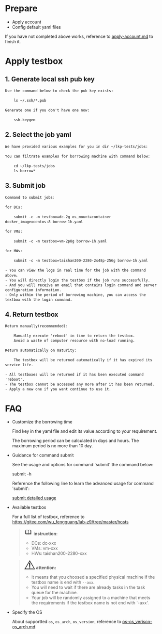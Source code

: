 # Prepare

- Apply account
- Config default yaml files

If you have not completed above works, reference to [apply-account.md](https://gitee.com/wu_fengguang/compass-ci/blob/master/doc/manual/apply-account.md) to finish it.

# Apply testbox

## 1. Generate local ssh pub key

    Use the command below to check the pub key exists:

        ls ~/.ssh/*.pub

    Generate one if you don't have one now:

        ssh-keygen

## 2. Select the job yaml

    We have provided various examples for you in dir ~/lkp-tests/jobs:

    You can filtrate examples for borrowing machine with command below:

        cd ~/lkp-tests/jobs
        ls borrow*

## 3. Submit job

    Command to submit jobs:

    for DCs:

        submit -c -m testbox=dc-2g os_mount=container docker_image=centos:8 borrow-1h.yaml

    for VMs:

        submit -c -m testbox=vm-2p8g borrow-1h.yaml

    for HWs:

        submit -c -m testbox=taishan200-2280-2s48p-256g borrow-1h.yaml

    - You can view the logs in real time for the job with the command above。
    - You will directly login the testbox if the job runs successfully.
    - And you will receive an email that contains login command and server configuration information.
    - Only within the period of borrowing machine, you can access the textbox with the login command.

## 4. Return testbox

    Return manually(recommended):

        Manually execute 'reboot' in time to return the testbox.
        Avoid a waste of computer resource with no-load running.

    Return automatically on maturity:

        The testbox will be returned automatically if it has expired its service life.

    - All testboxes will be returned if it has been executed command 'reboot'.
    - The testbox cannot be accessed any more after it has been returned.
    - Apply a new one if you want continue to use it.

# FAQ

* Customize the borrowing time

    Find key in the yaml file and edit its value according to your requirement.

	The borrowing period can be calculated in days and hours.
	The maximum period is no more than 10 day.

* Guidance for command submit

    See the usage and options for command 'submit' the command below:

	submit -h

    Reference the following line to learn the advanced usage for command 'submit':
    
    [submit detailed usage](https://gitee.com/wu_fengguang/compass-ci/blob/master/doc/manual/submit-job.zh.md)

* Available testbox

    For a full list of testbox, reference to https://gitee.com/wu_fengguang/lab-z9/tree/master/hosts

    >![](./../public_sys-resources/icon-note.gif) **instruction:**
    >
    > - DCs: dc-xxx
    > - VMs: vm-xxx
    > - HWs: taishan200-2280-xxx

    >![](./../public_sys-resources/icon-notice.gif) **attention:**
    > - It means that you choosed a specified physical machine if the testbox name is end with `--axx`.
    > - You will need to wait if there are already tasks in the task queue for the machine.
    > - Your job will be randomly assigned to a machine that meets the requirements if the testbox name is not end with '-axx'.

* Specify the OS

    About supportted `os`, `os_arch`, `os_version`, reference to [os-os_verison-os_arch.md](https://gitee.com/wu_fengguang/compass-ci/blob/master/doc/job/os-os_verison-os_arch.md)
